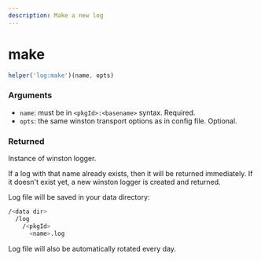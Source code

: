 ```yaml
---
description: Make a new log
---
```


# make

```javascript
helper('log:make')(name, opts)
```

### Arguments

* `name`: must be in `<pkgId>:<basename>` syntax. Required.
* `opts`: the same winston transport options as in config file. Optional.

### Returned

Instance of winston logger.

If a log with that name already exists, then it will be returned immediately. If it doesn't exist yet, a new winston logger is created and returned. 

Log file will be saved in your data directory:

```bash
/<data dir>
  /log
    /<pkgId>
      <name>.log
```

Log file will also be automatically rotated every day.





